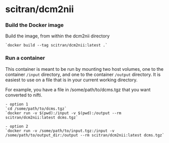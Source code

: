 # scitran/dcm2nii

### Build the Docker image
Build the image, from within the dcm2nii directory

    `docker build --tag scitran/dcm2nii:latest .`

### Run a container
This container is meant to be run by mounting two host volumes, one to the container `/input` directory, and one to the container `/output` directory. It is easiest to use on a file that is in your current working directory.

For example, you have a file in /some/path/to/dcms.tgz that you want converted to nifti.

    - option 1
    `cd /some/path/to/dcms.tgz`
    `docker run -v $(pwd):/input -v $(pwd):/output --rm scitran/dcm2nii:latest dcms.tgz`

    - option 2
    `docker run -v /some/path/to/input.tgz:/input -v /some/path/to/output_dir:/output --rm scitran/dcm2nii:latest dcms.tgz`
